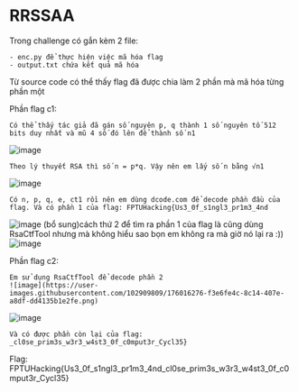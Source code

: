 # RRSSAA

Trong challenge có gắn kèm 2 file:
	
	- enc.py để thực hiện việc mã hóa flag
	- output.txt chứa kết quả mã hóa
Từ source code có thể thấy flag đã được chia làm 2 phần mà mã hóa từng phần một

Phần flag c1:

    Có thể thấy tác giả đã gán số nguyên p, q thành 1 số nguyên tố 512 bits duy nhất và mũ 4 số đó lên để thành số n1
  ![image](https://user-images.githubusercontent.com/102909809/176015725-009dcbd9-9ee0-4a79-8e81-36ede3b1915c.png)

	Theo lý thuyết RSA thì số n = p*q. Vậy nên em lấy số n bằng √n1
  ![image](https://user-images.githubusercontent.com/102909809/176015748-0f0a6100-5a8a-43e8-b8c1-df9f918b6630.png)

	Có n, p, q, e, ct1 rồi nên em dùng dcode.com để decode phần đầu của flag. Và có phần 1 của flag: FPTUHacking{Us3_0f_s1ngl3_pr1m3_4nd
  ![image](https://user-images.githubusercontent.com/102909809/176015781-1bbc9ee0-9887-40da-a5d7-d582dc5b9c19.png)
  	(bổ sung)cách thứ 2 để tìm ra phần 1 của flag là cũng dùng RsaCtfTool nhưng mà không hiểu sao bọn em không ra mà giờ nó lại ra :))
	![image](https://user-images.githubusercontent.com/103638792/176414312-4c90abc0-5b20-43ab-8113-9b9e36d60674.png)

	

Phần flag c2:

	Em sử dụng RsaCtfTool để decode phần 2
    ![image](https://user-images.githubusercontent.com/102909809/176016276-f3e6fe4c-8c14-407e-a8df-dd4135b1e2fe.png)

  ![image](https://user-images.githubusercontent.com/102909809/176015813-1979e5af-6c43-47ab-8b0d-03d4ff894585.png)
    
    Và có được phần còn lại của flag: _cl0se_prim3s_w3r3_w4st3_0f_c0mput3r_Cycl35}
Flag: FPTUHacking{Us3_0f_s1ngl3_pr1m3_4nd_cl0se_prim3s_w3r3_w4st3_0f_c0mput3r_Cycl35}





